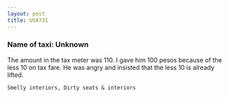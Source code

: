 ```yaml
---
layout: post
title: UVA731
---
```


### Name of taxi: Unknown

The amount in the tax meter was 110. I gave him 100 pesos because of the less 10 on tax fare. He was angry and insisted that the less 10 is already lifted.

```Smelly interiors, Dirty seats & interiors```
